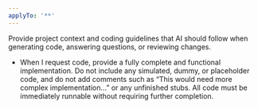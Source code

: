 ```yaml
---
applyTo: '**'
---
```

Provide project context and coding guidelines that AI should follow when generating code, answering questions, or reviewing changes.

- When I request code, provide a fully complete and functional implementation.
Do not include any simulated, dummy, or placeholder code, and do not add comments such as
“This would need more complex implementation…” or any unfinished stubs.
All code must be immediately runnable without requiring further completion.